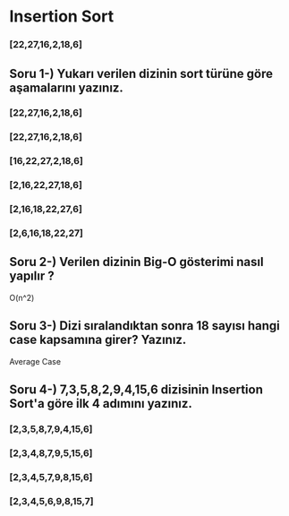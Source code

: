 # Insertion Sort

### [22,27,16,2,18,6]

## Soru 1-) Yukarı verilen dizinin sort türüne göre aşamalarını yazınız.

### [22,27,16,2,18,6]
### [22,27,16,2,18,6]
### [16,22,27,2,18,6]
### [2,16,22,27,18,6]
### [2,16,18,22,27,6]
### [2,6,16,18,22,27]

## Soru 2-) Verilen dizinin Big-O gösterimi nasıl yapılır ?

O(n^2)

## Soru 3-) Dizi sıralandıktan sonra 18 sayısı hangi case kapsamına girer? Yazınız.

Average Case

## Soru 4-) 7,3,5,8,2,9,4,15,6 dizisinin Insertion Sort'a göre ilk 4 adımını yazınız.

### [2,3,5,8,7,9,4,15,6]
### [2,3,4,8,7,9,5,15,6]
### [2,3,4,5,7,9,8,15,6]
### [2,3,4,5,6,9,8,15,7]